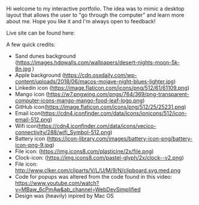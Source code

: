 Hi welcome to my interactive portfolio. The idea was to mimic a desktop layout that allows the user to "go through the computer" and learn more about me. Hope you like it and I'm always open to feedback! 

Live site can be found here: 




A few quick credits:
- Sand dunes background (https://images.hdqwalls.com/wallpapers/desert-nights-moon-5k-8n.jpg ) 
- Apple background (https://cdn.osxdaily.com/wp-content/uploads/2018/06/macos-mojave-night-blues-lighter.jpg)
- Linkedin icon (https://image.flaticon.com/icons/png/512/61/61109.png)
- Mango icon (https://w7.pngwing.com/pngs/764/369/png-transparent-computer-icons-mango-mango-food-leaf-logo.png)
- GitHub icon(https://image.flaticon.com/icons/png/512/25/25231.png) 
- Email icon(https://cdn4.iconfinder.com/data/icons/ionicons/512/icon-email-512.png)
- Wifi icon(https://cdn4.iconfinder.com/data/icons/vecico-connectivity/288/wifi_Symbol-512.png)
- Battery icon (https://icon-library.com/images/battery-icon-png/battery-icon-png-9.jpg)
- File icon: (https://img.icons8.com/plasticine/2x/file.png) 
- Clock-icon: (https://img.icons8.com/pastel-glyph/2x/clock--v2.png)
- File icon: http://www.clker.com/cliparts/V/L/U/M/9/N/clipboard.svg.med.png 
- Code for popups was altered from the code found in this video: https://www.youtube.com/watch?v=MBaw_6cPmAw&ab_channel=WebDevSimplified 
-  Design was (heavily) inpired by Mac OS
